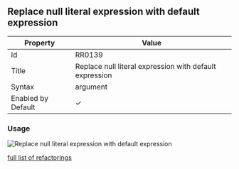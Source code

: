 ## Replace null literal expression with default expression

| Property           | Value                                                   |
| ------------------ | ------------------------------------------------------- |
| Id                 | RR0139                                                  |
| Title              | Replace null literal expression with default expression |
| Syntax             | argument                                                |
| Enabled by Default | &#x2713;                                                |

### Usage

![Replace null literal expression with default expression](../../images/refactorings/ReplaceNullLiteralExpressionWithDefaultExpression.png)

[full list of refactorings](Refactorings.md)